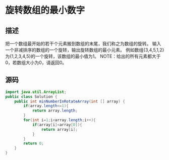 # 旋转数组的最小数字
## 描述
把一个数组最开始的若干个元素搬到数组的末尾，我们称之为数组的旋转。 输入一个非减排序的数组的一个旋转，输出旋转数组的最小元素。 例如数组{3,4,5,1,2}为{1,2,3,4,5}的一个旋转，该数组的最小值为1。 NOTE：给出的所有元素都大于0，若数组大小为0，请返回0。
## 源码
```java
import java.util.ArrayList;
public class Solution {
    public int minNumberInRotateArray(int [] array) {
        if(array.length<=1){
            return array.length;
        }
        for(int i=1;i<array.length;i++){
            if(array[i]<array[0]){
                return array[i];
            }
        }
        return 0;
    }
}
```
